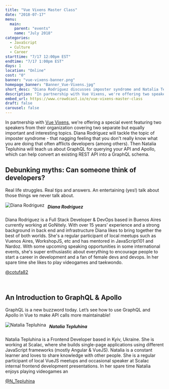 ```yaml
---
title: "Vue Vixens Master Class"
date: "2018-07-17"
menu:
  main:
    parent: "events"
    name: "July 2018"
categories:
  - JavaScript
  - Culture
  - Career
starttime: "7/17 12:00pm EST"
endtime: "7/17 1:00pm EST"
days: 1
location: "Online"
cost: "0"
banner: "vue-vixens-banner.png"
homepage_banner: "Banner_Vue-Vixens.jpg"
short_desc: "Diana Rodriguez discusses imposter syndrome and Natalia Tepluhina talks GraphQL and Apollo."
description: "In partnership with Vue Vixens, we're offering two speakers talking on the topics of imposter syndrome and GraphQL with Apollo."
embed_url: https://www.crowdcast.io/e/vue-vixens-master-class
draft: false
carousel: false
---
```


In partnership with [Vue Vixens](https://vuevixens.org/), we're offering a special event featuring two speakers from their organization covering two separate but equally important and interesting topics. Diana Rodriguez will tackle the topic of imposter syndrome - that nagging feeling that you don't really know what you are doing that often afflicts developers (among others). Then Natalia Tepluhina will teach us about GraphQL for querying your API and Apollo, which can help convert an existing REST API into a GraphQL schema.

## Debunking myths: Can someone think of developers?

Real life struggles. Real tips and answers. An entertaining (yes!) talk about those things we never talk about.

<img src="/img/speakers/dianarodriguez.jpg" style="float:left;margin-right: 10px;" alt="Diana Rodriguez">

##### Diana Rodriguez

Diana Rodriguez is a Full Stack Developer & DevOps based in Buenos Aires currently working at GoNitely. With over 15 years' experience and a strong background in back end and infrastructure Diana likes to bring together the best of both worlds. She's a regular participant of local meetups such as Vuenos Aires, WorkshopJS, etc and has mentored in JavaScript101 and Nardoz. With some upcoming speaking opportunities in some international events, she's super enthusiastic about everything to encourage people to start a career in development and a fan of female devs and devops. In her spare time she likes to play videogames and taekwondo.

<i class="fa fa-twitter" aria-hidden="true"></i> [@cotufa82](https://twitter.com/cotufa82)

<br style="clear:both;">

## An Introduction to GraphQL & Apollo

GraphQL is a new buzzword today. Let’s see how to use GraphQL and Apollo in Vue to make API calls more maintainable!

<img src="/img/speakers/nataliatepluhina.jpg" style="float:left;margin-right: 10px;" alt="Natalia Tepluhina">

##### Natalia Tepluhina

Natalia Tepluhina is a Frontend Developer based in Kyiv, Ukraine. She is working at Scalac, where she builds single-page applications using different JavaScript frameworks (mostly Angular & VueJS). Natalia is a constant learner and loves to share knowledge with other people. She is a regular participant of local VueJS meetups and occasional speaker at Scalac internal frontend development presentations. In her spare time Natalia enjoys playing videogames an

<i class="fa fa-twitter" aria-hidden="true"></i> [@N_Tepluhina‏](https://twitter.com/N_Tepluhina)